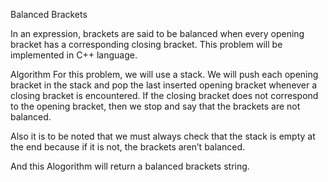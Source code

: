 Balanced Brackets

In an expression, brackets are said to be balanced when every opening bracket has a corresponding closing bracket.
This problem will be implemented in C++ language.

Algorithm For this problem, we will use a stack. We will push each opening bracket in the stack and pop the last inserted opening bracket whenever a closing bracket is encountered. If the closing bracket does not correspond to the opening bracket, then we stop and say that the brackets are not balanced.

Also it is to be noted that we must always check that the stack is empty at the end because if it is not, the brackets aren’t balanced.

And this Alogorithm will return a balanced brackets string. 
